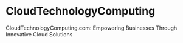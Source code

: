# CloudTechnologyComputing
CloudTechnologyComputing.com: Empowering Businesses Through Innovative Cloud Solutions 
